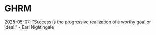 # GHRM

2025-05-07: "Success is the progressive realization of a worthy goal or ideal." - Earl Nightingale